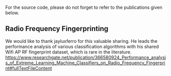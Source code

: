 For the source code, please do not forget to refer to the publications given below.
## Radio Frequency Fingerprinting
We would like to thank jayluxferro for this valuable sharing.
He leads the performance analysis of various classification algorithms with his shared Wifi AP RF fingerprint dataset, which is rare in the literature.
https://www.researchgate.net/publication/366580924_Performance_analysis_of_Extreme_Learning_Machine_Classifiers_on_Radio_Frequency_Fingerprint#fullTextFileContent
